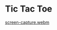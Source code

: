 # Tic Tac Toe

[screen-capture.webm](https://github.com/Saqib-Sizan-Khan/Flutter_repo/assets/77047241/a9a4ce6a-9c83-4ca7-bf37-d1aac894baac)

